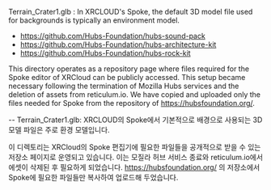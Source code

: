 
Terrain_Crater1.glb :  In XRCLOUD's Spoke, the default 3D model file used for backgrounds is typically an environment model.

* https://github.com/Hubs-Foundation/hubs-sound-pack
* https://github.com/Hubs-Foundation/hubs-architecture-kit
* https://github.com/Hubs-Foundation/hubs-rock-kit


This directory operates as a repository page where files required for the Spoke editor of XRCloud can be publicly accessed. This setup became necessary following the termination of Mozilla Hubs services and the deletion of assets from reticulum.io.
We have copied and uploaded only the files needed for Spoke from the repository of https://hubsfoundation.org/.

--
Terrain_Crater1.glb: XRCLOUD의 Spoke에서 기본적으로 배경으로 사용되는 3D 모델 파일은 주로 환경 모델입니다.

이 디렉토리는 XRCloud의 Spoke 편집기에 필요한 파일들을 공개적으로 받을 수 있는 저장소 페이지로 운영되고 있습니다. 이는 모질라 허브 서비스 종료와 reticulum.io에서 에셋이 삭제된 후 필요하게 되었습니다.
https://hubsfoundation.org/ 의 저장소에서 Spoke에 필요한 파일들만 복사하여 업로드해 두었습니다.
